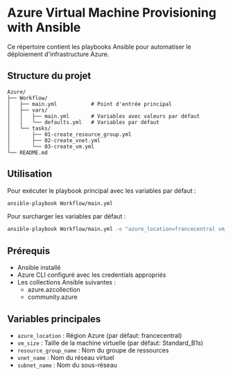 # Azure Virtual Machine Provisioning with Ansible

Ce répertoire contient les playbooks Ansible pour automatiser le déploiement d'infrastructure Azure.

## Structure du projet

```
Azure/
├── Workflow/
│   ├── main.yml           # Point d'entrée principal
│   ├── vars/
│   │   ├── main.yml       # Variables avec valeurs par défaut
│   │   └── defaults.yml   # Variables par défaut
│   └── tasks/
│       ├── 01-create_resource_group.yml
│       ├── 02-create_vnet.yml
│       └── 03-create_vm.yml
└── README.md
```

## Utilisation

Pour exécuter le playbook principal avec les variables par défaut :

```bash
ansible-playbook Workflow/main.yml
```

Pour surcharger les variables par défaut :

```bash
ansible-playbook Workflow/main.yml -e "azure_location=francecentral vm_size=Standard_B1s"
```

## Prérequis

- Ansible installé
- Azure CLI configuré avec les credentials appropriés
- Les collections Ansible suivantes :
  - azure.azcollection
  - community.azure

## Variables principales

- `azure_location` : Région Azure (par défaut: francecentral)
- `vm_size` : Taille de la machine virtuelle (par défaut: Standard_B1s)
- `resource_group_name` : Nom du groupe de ressources
- `vnet_name` : Nom du réseau virtuel
- `subnet_name` : Nom du sous-réseau
